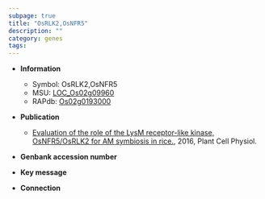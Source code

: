 ```yaml
---
subpage: true
title: "OsRLK2,OsNFR5"
description: ""
category: genes
tags: 
---
```


* **Information**  
    + Symbol: OsRLK2,OsNFR5  
    + MSU: [LOC_Os02g09960](http://rice.plantbiology.msu.edu/cgi-bin/ORF_infopage.cgi?orf=LOC_Os02g09960)  
    + RAPdb: [Os02g0193000](http://rapdb.dna.affrc.go.jp/viewer/gbrowse_details/irgsp1?name=Os02g0193000)  

* **Publication**  
    + [Evaluation of the role of the LysM receptor-like kinase, OsNFR5/OsRLK2 for AM symbiosis in rice.](http://www.ncbi.nlm.nih.gov/pubmed?term=Evaluation+of+the+role+of+the+LysM+receptor-like+kinase,+OsNFR5/OsRLK2+for+AM+symbiosis+in+rice.%5BTitle%5D), 2016, Plant Cell Physiol.

* **Genbank accession number**  

* **Key message**  

* **Connection**  



